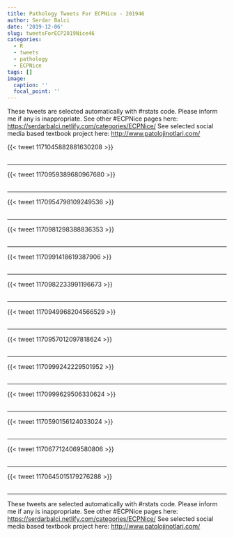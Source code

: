 ```yaml
---
title: Pathology Tweets For ECPNice - 201946
author: Serdar Balci
date: '2019-12-06'
slug: tweetsForECP2019Nice46
categories:
  - R
  - tweets
  - pathology
  - ECPNice
tags: []
image:
  caption: ''
  focal_point: ''
---
```



These tweets are selected automatically with #rstats code. Please inform me if any is inappropriate.
See other #ECPNice pages here: https://serdarbalci.netlify.com/categories/ECPNice/ 
See selected social media based textbook project here: http://www.patolojinotlari.com/

{{< tweet 1171045882881630208 >}}
<br>
<br>
<hr>
{{< tweet 1170959389680967680 >}}
<br>
<br>
<hr>
{{< tweet 1170954798109249536 >}}
<br>
<br>
<hr>
{{< tweet 1170981298388836353 >}}
<br>
<br>
<hr>
{{< tweet 1170991418619387906 >}}
<br>
<br>
<hr>
{{< tweet 1170982233991196673 >}}
<br>
<br>
<hr>
{{< tweet 1170949968204566529 >}}
<br>
<br>
<hr>
{{< tweet 1170957012097818624 >}}
<br>
<br>
<hr>
{{< tweet 1170999242229501952 >}}
<br>
<br>
<hr>
{{< tweet 1170999629506330624 >}}
<br>
<br>
<hr>
{{< tweet 1170590156124033024 >}}
<br>
<br>
<hr>
{{< tweet 1170677124069580806 >}}
<br>
<br>
<hr>
{{< tweet 1170645015179276288 >}}
<br>
<br>
<hr>


These tweets are selected automatically with #rstats code. Please inform me if any is inappropriate.
See other #ECPNice pages here: https://serdarbalci.netlify.com/categories/ECPNice/ 
See selected social media based textbook project here: http://www.patolojinotlari.com/
